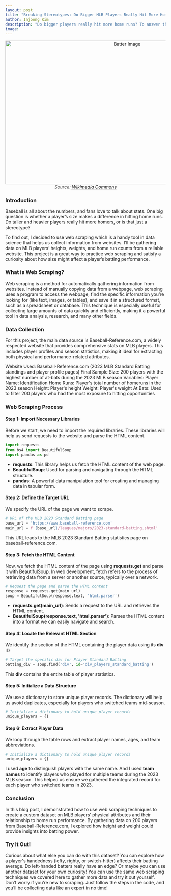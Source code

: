 ```yaml
---
layout: post
title: "Breaking Stereotypes: Do Bigger MLB Players Really Hit More Homeruns?"
author: Injoong Kim
description: "Do bigger players really hit more home runs? To answer this, I used web scraping to gather data on the height, weight, and home run stats of the 200 MLB players in 2023! Through this project, I hope you’ll get more familiar with web scraping and maybe even learn a few tips for your own data adventures. Come check it out!"
image:
---
```


<div style="text-align: center;">
  <img src="https://injoongk.github.io/injoong-blog/assets/img/batter1.JPG" alt="Batter Image" width="750" height="450">
  <figcaption style="font-style: italic; color: #5e5e5e;">Source:<a href="https://commons.wikimedia.org/wiki/File:David-ortiz-batters-box.JPG"> Wikimedia Commons</a></figcaption>
</div>

### Introduction
Baseball is all about the numbers, and fans love to talk about stats. One big question is whether a player’s size makes a difference in hitting home runs. Do taller and heavier players really hit more homers, or is that just a stereotype?

To find out, I decided to use web scraping which is a handy tool in data science that helps us collect information from websites. I’ll be gathering data on MLB players’ heights, weights, and home run counts from a reliable website. This project is a great way to practice web scraping and satisfy a curiosity about how size might affect a player’s batting performance.

### What is Web Scraping?
Web scraping is a method for automatically gathering information from websites. Instead of manually copying data from a webpage, web scraping uses a program to access the webpage, find the specific information you’re looking for (like text, images, or tables), and save it in a structured format, such as a spreadsheet or database. This technique is especially useful for collecting large amounts of data quickly and efficiently, making it a powerful tool in data analysis, research, and many other fields.

### Data Collection
For this project, the main data source is Baseball-Reference.com, a widely respected website that provides comprehensive stats on MLB players. This includes player profiles and season statistics, making it ideal for extracting both physical and performance-related attributes.

Website Used: Baseball-Reference.com (2023 MLB Standard Batting standings and player profile pages)
Final Sample Size: 200 players with the highest number of at-bats during the 2023 MLB season
Variables:
Player Name: Identification
Home Runs: Player's total number of homeruns in the 2023 season
Height: Player's height
Weight: Player's weight
At Bats: Used to filter 200 players who had the most exposure to hitting opportunities


### Web Scraping Process

#### Step 1: Import Necessary Libraries
Before we start, we need to import the required libraries. These libraries will help us send requests to the website and parse the HTML content.

```python
import requests
from bs4 import BeautifulSoup
import pandas as pd
```

- **requests**: This library helps us fetch the HTML content of the web page.
- **BeautifulSoup**: Used for parsing and navigating through the HTML structure.
- **pandas**: A powerful data manipulation tool for creating and managing data in tabular form.

#### Step 2: Define the Target URL
We specify the URL of the page we want to scrape.

```python
# URL of the MLB 2023 Standard Batting page
base_url = 'https://www.baseball-reference.com'
main_url = f'{base_url}/leagues/majors/2023-standard-batting.shtml'
```
This URL leads to the MLB 2023 Standard Batting statistics page on baseball-reference.com.

#### Step 3: Fetch the HTML Content
Now, we fetch the HTML content of the page using **requests.get** and parse it with BeautifulSoup. In web development, fetch refers to the process of retrieving data from a server or another source, typically over a network.

```python
# Request the page and parse the HTML content
response = requests.get(main_url)
soup = BeautifulSoup(response.text, 'html.parser')
```

- **requests.get(main_url)**: Sends a request to the URL and retrieves the HTML content.
- **BeautifulSoup(response.text, 'html.parser')**: Parses the HTML content into a format we can easily navigate and search.

#### Step 4: Locate the Relevant HTML Section
We identify the section of the HTML containing the player data using its **div** ID

```python
# Target the specific div for Player Standard Batting
batting_div = soup.find('div', id='div_players_standard_batting')
```

This **div** contains the entire table of player statistics.

#### Step 5: Initialize a Data Structure
We use a dictionary to store unique player records. The dictionary will help us avoid duplicates, especially for players who switched teams mid-season.

```python
# Initialize a dictionary to hold unique player records
unique_players = {}
```

#### Step 6: Extract Player Data
We loop through the table rows and extract player names, ages, and team abbreviations.

```python
# Initialize a dictionary to hold unique player records
unique_players = {}
```
I used **age** to distinguish players with the same name. And I used **team names** to identify players who played for multiple teams during the 2023 MLB season. This helped us ensure we gathered the integrated record for each player who switched teams in 2023.

### Conclusion
In this blog post, I demonstrated how to use web scraping techniques to create a custom dataset on MLB players’ physical attributes and their relationship to home run performance. By gathering data on 200 players from Baseball-Reference.com, I explored how height and weight could provide insights into batting power.

### Try It Out!
Curious about what else you can do with this dataset? You can explore how a player's handedness (lefty, righty, or switch-hitter) affects their batting average. Do left-handed batters really have an edge? Or maybe you can use another dataset for your own curiosity! You can use the same web scraping techniques we covered here to gather more data and try it out yourself. Don’t worry if you’re new to scraping. Just follow the steps in the code, and you’ll be collecting data like an expert in no time!